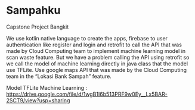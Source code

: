 # Sampahku
Capstone Project Bangkit

We use kotlin native language to create the apps, firebase to user authentication like register and login and retrofit to call the API that was made by Cloud Computing team to implement machine learning model in scan waste feature. 
But we have a problem calling the API using retrofit so we call the model of machine learning directly in java class that the model use TFLite.
Use google maps API that was made by the Cloud Computing team in the “Lokasi Bank Sampah” feature.

Model TFLite Machine Learning :
https://drive.google.com/file/d/1wgB1I6b513PRF9w0Ey__Lx5BAR-2SCT9/view?usp=sharing

